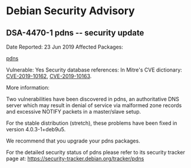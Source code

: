
Debian Security Advisory
========================


DSA-4470-1 pdns -- security update
----------------------------------



Date Reported:
23 Jun 2019
Affected Packages:

[pdns](https://packages.debian.org/src:pdns)

Vulnerable:
Yes
Security database references:
In Mitre's CVE dictionary: [CVE-2019-10162](https://security-tracker.debian.org/tracker/CVE-2019-10162), [CVE-2019-10163](https://security-tracker.debian.org/tracker/CVE-2019-10163).  

More information:

Two vulnerabilities have been discovered in pdns, an authoritative DNS
server which may result in denial of service via malformed zone records
and excessive NOTIFY packets in a master/slave setup.


For the stable distribution (stretch), these problems have been fixed in
version 4.0.3-1+deb9u5.


We recommend that you upgrade your pdns packages.


For the detailed security status of pdns please refer to
its security tracker page at:
<https://security-tracker.debian.org/tracker/pdns>





